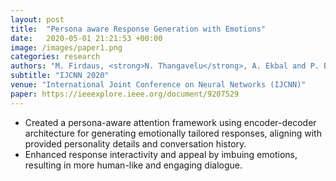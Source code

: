 ```yaml
---
layout: post
title:  "Persona aware Response Generation with Emotions"
date:   2020-05-01 21:21:53 +00:00
image: /images/paper1.png
categories: research
authors: "M. Firdaus, <strong>N. Thangavelu</strong>, A. Ekbal and P. Bhattacharyya"
subtitle: "IJCNN 2020"
venue: "International Joint Conference on Neural Networks (IJCNN)"
paper: https://ieeexplore.ieee.org/document/9207529
---
```

- Created a persona-aware attention framework using encoder-decoder architecture for generating 
emotionally tailored responses, aligning with provided personality details and conversation history.
- Enhanced response interactivity and appeal by imbuing emotions, resulting 
in more human-like and engaging dialogue.

